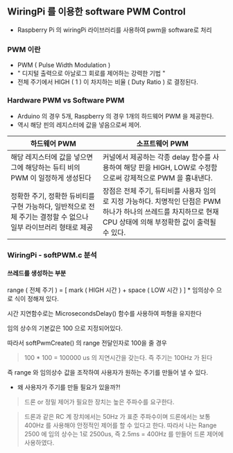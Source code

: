 ## WiringPi 를 이용한 software PWM Control

- Raspberry Pi 의 wiringPi 라이브러리를 사용하여 pwm을 software로 처리

### PWM 이란
- PWM ( Pulse Width Modulation )
- " 디지털 출력으로 아날로그 회로를 제어하는 강력한 기법 "
- 전체 주기에서 HIGH ( 1 ) 이 차지하는 비율 ( Duty Ratio ) 로 결정된다.

### Hardware PWM  vs  Software PWM

- Arduino 의 경우 5개, Raspberry 의 경우 1개의 하드웨어 PWM 을 제공한다.
- 역시 해당 핀의 레지스터에 값을 넣음으로써 제어.

|하드웨어 PWM|소프트웨어 PWM|
|---|---|
| 해당 레지스터에 값을 넣으면 그에 해당하는 듀티 비의 PWM 이 일정하게 생성된다 | 커널에서 제공하는 각종 delay 함수를 사용하여 해당 핀을 HIGH, LOW로 수정함으로써 강제적으로 PWM 을 흉내낸다.
|정확한 주기, 정확한 듀비티를 구현 가능하다, 일반적으로 전체 주기는 결정할 수 없으나 일부 라이브러리 형태로 제공|장점은 전체 주기, 듀티비를 사용자 임의로 지정 가능하다. 치명적인 단점은 PWM 하나가 하나의 쓰레드를 차지하므로 현재 CPU 상태에 의해 부정확한 값이 출력될 수 있다.|

### WiringPi - softPWM.c 분석

#### 쓰레드를 생성하는 부분

range ( 전체 주기 ) = [ mark ( HIGH 시간 ) + space ( LOW 시간 ) ] * 임의상수 으로 식이 정해져 있다.

시간 지연함수로는 MicrosecondsDelay() 함수를 사용하여 파형을 유지한다

임의 상수의 기본값은 100 으로 지정되어있다.

따라서 softPwmCreate() 의 range 전달인자로 100을 줄 경우

> 100 * 100 = 100000 us 의 지연시간을 갖는다. 즉 주기는 100Hz 가 된다

즉 range 와 임의상수 값을 조작하여 사용자가 원하는 주기를 만들어 낼 수 있다.

 - 왜 사용자가 주기를 만들 필요가 있을까?!

> 드론 or 정밀 제어가 필요한 장치는 높은 주파수를 요구한다.

> 드론과 같은 RC 계 장치에서는 50Hz 가 표준 주파수이며 드론에서는 보통 400Hz 를 사용해야 안정적인 제어를 할 수 있다고 한다.
> 따라서 나는 Range 2500 에 임의 상수는 1로 2500us, 즉 2.5ms = 400Hz 를 만들어 드론 제어에 사용하였다.
